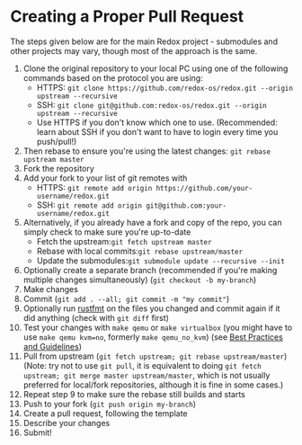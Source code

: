 # Creating a Proper Pull Request

The steps given below are for the main Redox project - submodules and other projects may vary, though most of the approach is the same.


1. Clone the original repository to your local PC using one of the following commands based on the protocol you are using:
    * HTTPS: `git clone https://github.com/redox-os/redox.git --origin upstream --recursive`
    * SSH: `git clone git@github.com:redox-os/redox.git --origin upstream --recursive`
    * Use HTTPS if you don't know which one to use. (Recommended: learn about SSH if you don't want to have to login every time you push/pull!)
2. Then rebase to ensure you're using the latest changes: `git rebase upstream master`
3. Fork the repository
4. Add your fork to your list of git remotes with
    * HTTPS: `git remote add origin https://github.com/your-username/redox.git`
    * SSH: `git remote add origin git@github.com:your-username/redox.git`
5. Alternatively, if you already have a fork and copy of the repo, you can simply check to make sure you're up-to-date
    * Fetch the upstream:`git fetch upstream master`
    * Rebase with local commits:`git rebase upstream/master`
    * Update the submodules:`git submodule update --recursive --init`
6. Optionally create a separate branch (recommended if you're making multiple changes simultaneously) (`git checkout -b my-branch`)
7. Make changes
8. Commit (`git add . --all; git commit -m "my commit"`)
9. Optionally run [rustfmt](https://github.com/rust-lang-nursery/rustfmt) on the files you changed and commit again if it did anything (check with `git diff` first)
10. Test your changes with `make qemu` or `make virtualbox` (you might have to use `make qemu kvm=no`, formerly `make qemu_no_kvm`)
(see [Best Practices and Guidelines](./contributing/best_practices/overview.html))
11. Pull from upstream (`git fetch upstream; git rebase upstream/master`) (Note: try not to use `git pull`, it is equivalent to doing `git fetch upstream; git merge master upstream/master`, which is not usually preferred for local/fork repositories, although it is fine in some cases.)
12. Repeat step 9 to make sure the rebase still builds and starts
13. Push to your fork (`git push origin my-branch`)
14. Create a pull request, following the template
15. Describe your changes
16. Submit!
